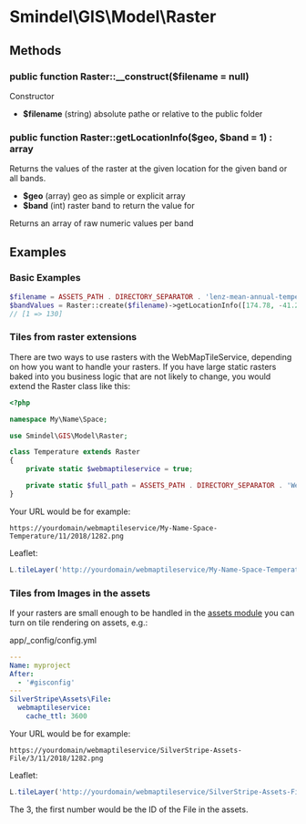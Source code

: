 # Smindel\GIS\Model\Raster

## Methods

### public function Raster::__construct($filename = null)

Constructor

- __$filename__ (string) absolute pathe or relative to the public folder

### public function Raster::getLocationInfo($geo, $band = 1) : array

Returns the values of the raster at the given location for the given band or all bands.

- __$geo__ (array) geo as simple or explicit array
- __$band__ (int) raster band to return the value for

Returns an array of raw numeric values per band

## Examples

### Basic Examples

```php
$filename = ASSETS_PATH . DIRECTORY_SEPARATOR . 'lenz-mean-annual-temperature.4326.tif';
$bandValues = Raster::create($filename)->getLocationInfo([174.78, -41.29]);
// [1 => 130]
```

### Tiles from raster extensions

There are two ways to use rasters with the WebMapTileService, depending on how you want to handle your rasters. If you have large static rasters baked into you business logic that are not likely to change, you would extend the Raster class like this:

```php
<?php

namespace My\Name\Space;

use Smindel\GIS\Model\Raster;

class Temperature extends Raster
{
    private static $webmaptileservice = true;

    private static $full_path = ASSETS_PATH . DIRECTORY_SEPARATOR . 'Wellington.Harbour.4326.tif';
}
```

Your URL would be for example:

    https://yourdomain/webmaptileservice/My-Name-Space-Temperature/11/2018/1282.png

Leaflet:

```javascript
L.tileLayer('http://yourdomain/webmaptileservice/My-Name-Space-Temperature/{z}/{x}/{y}.png').addTo(map);
```

### Tiles from Images in the assets

If your rasters are small enough to be handled in the [assets module](https://github.com/silverstripe/silverstripe-asset-admin) you can turn on tile rendering on assets, e.g.:

app/_config/config.yml

```yaml
---
Name: myproject
After:
  - '#gisconfig'
---
SilverStripe\Assets\File:
  webmaptileservice:
    cache_ttl: 3600
```

Your URL would be for example:

    https://yourdomain/webmaptileservice/SilverStripe-Assets-File/3/11/2018/1282.png

Leaflet:

```javascript
L.tileLayer('http://yourdomain/webmaptileservice/SilverStripe-Assets-File/3/{z}/{x}/{y}.png').addTo(map);
```

The 3, the first number would be the ID of the File in the assets.
